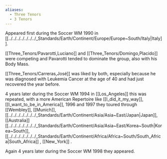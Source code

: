 ```yaml
---
aliases:
  - Three Tenors
  - 3 Tenors
---
```


Appeared first during the Soccer WM 1990 in [[../../../../../../../_Standards/Earth/Continent/Europe/Europe~South/Italy|Italy]]. 

[[Three_Tenors/Pavarotti,Luciano]] and [[Three_Tenors/Domingo,Placido]] were competing 
and Pavarotti tended to dominate the group, also with his Body Mass. 

[[Three_Tenors/Carreras,José]] was liked by both, 
especially because he was diagnosed with Leukemia Cancer at the age of 40
and had just recovered the year before. 

4 years later during the Soccer WM 1994 in [[Los_Angeles]] this was repeated, 
with a more American Repertoire  like [[I_did_it_my_way]], [[I_want_to_be_in_America]], 
1996 and 1997 they toured through [[Wembley]], [[Munich]], [[../../../../../../../_Standards/Earth/Continent/Asia/Asia~East/Japan|Japan]], [[Australia]]
[[../../../../../../../_Standards/Earth/Continent/Asia/Asia~East/Korea~South|Korea~South]], [[../../../../../../../_Standards/Earth/Continent/Africa/Africa~South/South_Africa|South_Africa]] , [[New_York]] . 

Again 4 years later during the Soccer WM 1998 they appeared. 


